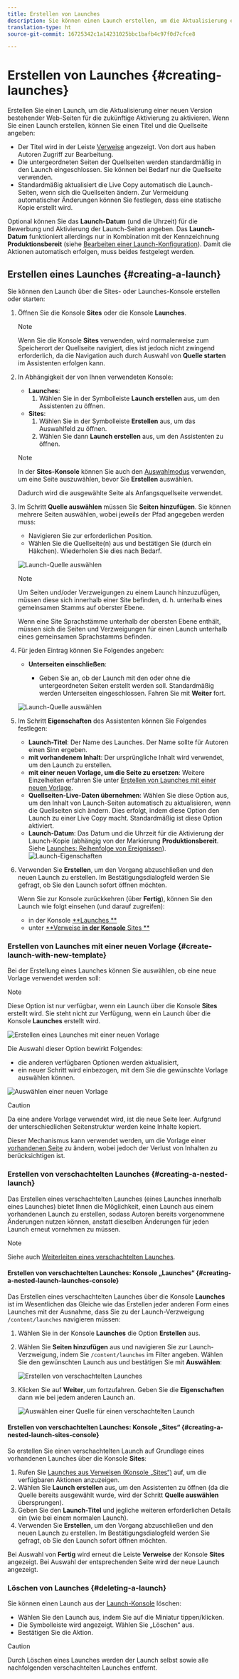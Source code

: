 ```yaml
---
title: Erstellen von Launches
description: Sie können einen Launch erstellen, um die Aktualisierung einer neuen Version bestehender Webseiten für die zukünftige Aktivierung zu aktivieren.
translation-type: ht
source-git-commit: 16725342c1a14231025bbc1bafb4c97f0d7cfce8

---
```



# Erstellen von Launches {#creating-launches}

Erstellen Sie einen Launch, um die Aktualisierung einer neuen Version bestehender Web-Seiten für die zukünftige Aktivierung zu aktivieren. Wenn Sie einen Launch erstellen, können Sie einen Titel und die Quellseite angeben:

* Der Titel wird in der Leiste [Verweise](/help/sites-cloud/authoring/fundamentals/environment-tools.md#references) angezeigt. Von dort aus haben Autoren Zugriff zur Bearbeitung.
* Die untergeordneten Seiten der Quellseiten werden standardmäßig in den Launch eingeschlossen. Sie können bei Bedarf nur die Quellseite verwenden.
* Standardmäßig aktualisiert die Live Copy automatisch die Launch-Seiten, wenn sich die Quellseiten ändern. Zur Vermeidung automatischer Änderungen können Sie festlegen, dass eine statische Kopie erstellt wird. <!--By default, [Live Copy](/help/sites-administering/msm.md) automatically updates the launch pages as the source pages change. You can specify that a static copy is created to prevent automatic changes.-->

Optional können Sie das **Launch-Datum** (und die Uhrzeit) für die Bewerbung und Aktivierung der Launch-Seiten angeben. Das **Launch-Datum** funktioniert allerdings nur in Kombination mit der Kennzeichnung **Produktionsbereit** (siehe [Bearbeiten einer Launch-Konfiguration](/help/sites-cloud/authoring/launches/editing.md#editing-a-launch-configuration)). Damit die Aktionen automatisch erfolgen, muss beides festgelegt werden.

## Erstellen eines Launches {#creating-a-launch}

Sie können den Launch über die Sites- oder Launches-Konsole erstellen oder starten:

1. Öffnen Sie die Konsole **Sites** oder die Konsole **Launches**.

   >[!NOTE]
   >
   >Wenn Sie die Konsole **Sites** verwenden, wird normalerweise zum Speicherort der Quellseite navigiert, dies ist jedoch nicht zwingend erforderlich, da die Navigation auch durch Auswahl von **Quelle starten** im Assistenten erfolgen kann.

1. In Abhängigkeit der von Ihnen verwendeten Konsole:
   * **Launches**:
      1. Wählen Sie in der Symbolleiste **Launch erstellen** aus, um den Assistenten zu öffnen.
   * **Sites**:
      1. Wählen Sie in der Symbolleiste **Erstellen** aus, um das Auswahlfeld zu öffnen.
      1. Wählen Sie dann **Launch erstellen** aus, um den Assistenten zu öffnen.
   >[!NOTE]
   >
   >In der **Sites-Konsole** können Sie auch den [Auswahlmodus](/help/sites-cloud/authoring/getting-started/basic-handling.md#viewing-and-selecting-resources) verwenden, um eine Seite auszuwählen, bevor Sie **Erstellen** auswählen.
   >
   >Dadurch wird die ausgewählte Seite als Anfangsquellseite verwendet.

1. Im Schritt **Quelle auswählen** müssen Sie **Seiten hinzufügen**. Sie können mehrere Seiten auswählen, wobei jeweils der Pfad angegeben werden muss:
   * Navigieren Sie zur erforderlichen Position.
   * Wählen Sie die Quellseite(n) aus und bestätigen Sie (durch ein Häkchen).
   Wiederholen Sie dies nach Bedarf.

   ![Launch-Quelle auswählen](/help/sites-cloud/authoring/assets/launches-select-source.png)

   >[!NOTE]
   >
   >Um Seiten und/oder Verzweigungen zu einem Launch hinzuzufügen, müssen diese sich innerhalb einer Site befinden, d. h. unterhalb eines gemeinsamen Stamms auf oberster Ebene.
   >
   >Wenn eine Site Sprachstämme unterhalb der obersten Ebene enthält, müssen sich die Seiten und Verzweigungen für einen Launch unterhalb eines gemeinsamen Sprachstamms befinden.

1. Für jeden Eintrag können Sie Folgendes angeben:

   * **Unterseiten einschließen**:

      * Geben Sie an, ob der Launch mit den oder ohne die untergeordneten Seiten erstellt werden soll.  Standardmäßig werden Unterseiten eingeschlossen.
   Fahren Sie mit **Weiter** fort.

   ![Launch-Quelle auswählen](/help/sites-cloud/authoring/assets/launches-select-source-2.png)

1. Im Schritt **Eigenschaften** des Assistenten können Sie Folgendes festlegen:

   * **Launch-Titel**: Der Name des Launches. Der Name sollte für Autoren einen Sinn ergeben.
   * **mit vorhandenem Inhalt**: Der ursprüngliche Inhalt wird verwendet, um den Launch zu erstellen.
   * **mit einer neuen Vorlage, um die Seite zu ersetzen**: Weitere Einzelheiten erfahren Sie unter [Erstellen von Launches mit einer neuen Vorlage](#create-launch-with-new-template).
   * **Quellseiten-Live-Daten übernehmen**: Wählen Sie diese Option aus, um den Inhalt von Launch-Seiten automatisch zu aktualisieren, wenn die Quellseiten sich ändern. Dies erfolgt, indem diese Option den Launch zu einer Live Copy macht. Standardmäßig ist diese Option aktiviert. <!--Select this option to automatically update the content of launch pages when the source pages change. This option achieves this by making the launch a [live copy](/help/sites-administering/msm.md). By default, this option is selected.-->
   * **Launch-Datum**: Das Datum und die Uhrzeit für die Aktivierung der Launch-Kopie (abhängig von der Markierung **Produktionsbereit**. Siehe [Launches: Reihenfolge von Ereignissen](/help/sites-cloud/authoring/launches/overview.md#launches-the-order-of-events)).
   ![Launch-Eigenschaften](/help/sites-cloud/authoring/assets/launches-properties.png)

1. Verwenden Sie **Erstellen**, um den Vorgang abzuschließen und den neuen Launch zu erstellen. Im Bestätigungsdialogfeld werden Sie gefragt, ob Sie den Launch sofort öffnen möchten.

   Wenn Sie zur Konsole zurückkehren (über **Fertig**), können Sie den Launch wie folgt einsehen (und darauf zugreifen):

   * in der Konsole [**Launches **](/help/sites-cloud/authoring/launches/overview.md#the-launches-console)
   * unter [**Verweise **in der Konsole** Sites **](/help/sites-cloud/authoring/launches/overview.md#launches-in-references-sites-console)

### Erstellen von Launches mit einer neuen Vorlage {#create-launch-with-new-template}

Bei der Erstellung eines Launches können Sie auswählen, ob eine neue Vorlage verwendet werden soll:

>[!NOTE]
>
>Diese Option ist nur verfügbar, wenn ein Launch über die Konsole **Sites** erstellt wird. Sie steht nicht zur Verfügung, wenn ein Launch über die Konsole **Launches** erstellt wird.

![Erstellen eines Launches mit einer neuen Vorlage](/help/sites-cloud/authoring/assets/launches-create-new-template.png)

Die Auswahl dieser Option bewirkt Folgendes:

* die anderen verfügbaren Optionen werden aktualisiert,
* ein neuer Schritt wird einbezogen, mit dem Sie die gewünschte Vorlage auswählen können.

![Auswählen einer neuen Vorlage](/help/sites-cloud/authoring/assets/launches-select-template.png)

>[!CAUTION]
>
>Da eine andere Vorlage verwendet wird, ist die neue Seite leer. Aufgrund der unterschiedlichen Seitenstruktur werden keine Inhalte kopiert.
>
>Dieser Mechanismus kann verwendet werden, um die Vorlage einer [vorhandenen Seite](/help/sites-cloud/authoring/fundamentals/organizing-pages.md#creating-a-new-page) zu ändern, wobei jedoch der Verlust von Inhalten zu berücksichtigen ist.

### Erstellen von verschachtelten Launches   {#creating-a-nested-launch}

Das Erstellen eines verschachtelten Launches (eines Launches innerhalb eines Launches) bietet Ihnen die Möglichkeit, einen Launch aus einem vorhandenen Launch zu erstellen, sodass Autoren bereits vorgenommene Änderungen nutzen können, anstatt dieselben Änderungen für jeden Launch erneut vornehmen zu müssen.

>[!NOTE]
>
>Siehe auch [Weiterleiten eines verschachtelten Launches](/help/sites-cloud/authoring/launches/promoting.md#promoting-a-nested-launch).

#### Erstellen von verschachtelten Launches: Konsole „Launches“ {#creating-a-nested-launch-launches-console}

Das Erstellen eines verschachtelten Launches über die Konsole **Launches** ist im Wesentlichen das Gleiche wie das Erstellen jeder anderen Form eines Launches mit der Ausnahme, dass Sie zu der Launch-Verzweigung `/content/launches` navigieren müssen:

1. Wählen Sie in der Konsole **Launches** die Option **Erstellen** aus.
1. Wählen Sie **Seiten hinzufügen** aus und navigieren Sie zur Launch-Verzweigung, indem Sie `/content/launches` im Filter angeben. Wählen Sie den gewünschten Launch aus und bestätigen Sie mit **Auswählen**:

   ![Erstellen von verschachtelten Launches](/help/sites-cloud/authoring/assets/launches-create-nested.png)

1. Klicken Sie auf **Weiter**, um fortzufahren. Geben Sie die **Eigenschaften** dann wie bei jedem anderen Launch an.

   ![Auswählen einer Quelle für einen verschachtelten Launch](/help/sites-cloud/authoring/assets/launches-create-nested-select.png)

#### Erstellen von verschachtelten Launches: Konsole „Sites“ {#creating-a-nested-launch-sites-console}

So erstellen Sie einen verschachtelten Launch auf Grundlage eines vorhandenen Launches über die Konsole **Sites**:

1. Rufen Sie [Launches aus Verweisen (Konsole „Sites“)](/help/sites-cloud/authoring/launches/overview.md#launches-in-references-sites-console) auf, um die verfügbaren Aktionen anzuzeigen.
1. Wählen Sie **Launch erstellen** aus, um den Assistenten zu öffnen (da die Quelle bereits ausgewählt wurde, wird der Schritt **Quelle auswählen** übersprungen).
1. Geben Sie den **Launch-Titel** und jegliche weiteren erforderlichen Details ein (wie bei einem normalen Launch).
1. Verwenden Sie **Erstellen**, um den Vorgang abzuschließen und den neuen Launch zu erstellen. Im Bestätigungsdialogfeld werden Sie gefragt, ob Sie den Launch sofort öffnen möchten.

Bei Auswahl von **Fertig** wird erneut die Leiste **Verweise** der Konsole **Sites** angezeigt. Bei Auswahl der entsprechenden Seite wird der neue Launch angezeigt.

### Löschen von Launches {#deleting-a-launch}

Sie können einen Launch aus der [Launch-Konsole](/help/sites-cloud/authoring/launches/overview.md#the-launches-console) löschen:

* Wählen Sie den Launch aus, indem Sie auf die Miniatur tippen/klicken.
* Die Symbolleiste wird angezeigt. Wählen Sie „Löschen“ aus.
* Bestätigen Sie die Aktion.

>[!CAUTION]
>
>Durch Löschen eines Launches werden der Launch selbst sowie alle nachfolgenden verschachtelten Launches entfernt.
